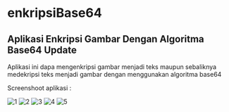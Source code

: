 # enkripsiBase64
## Aplikasi Enkripsi Gambar Dengan Algoritma Base64 Update

Aplikasi ini dapa mengenkripsi gambar menjadi teks maupun sebaliknya medekripsi teks menjadi gambar dengan menggunakan algoritma base64

Screenshoot aplikasi :

![1](https://user-images.githubusercontent.com/32282290/49948625-66014700-ff26-11e8-8f83-97af2668bf0a.png)
![2](https://user-images.githubusercontent.com/32282290/49948680-803b2500-ff26-11e8-8386-12f7566d392d.png)
![3](https://user-images.githubusercontent.com/32282290/49948706-8d581400-ff26-11e8-876a-f072ef0739eb.png)
![4](https://user-images.githubusercontent.com/32282290/49948730-96e17c00-ff26-11e8-9d24-304257fba9b3.png)
![5](https://user-images.githubusercontent.com/32282290/49948746-9ea12080-ff26-11e8-898b-15bc73a2a44b.png)
